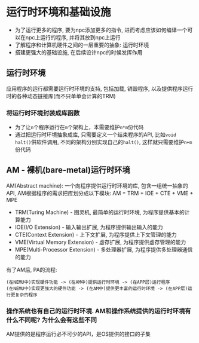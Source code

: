 # 运行时环境和基础设施
- 为了运行更多的程序, 要为npc添加更多的指令, 进而考虑应该如何编译一个可以在npc上运行的程序, 并将其放到npc上运行
- 了解程序和计算机硬件之间的一层重要的抽象: 运行时环境
- 搭建更强大的基础设施, 在后续设计npc的时候发挥作用

## 运行时环境
应用程序的运行都需要运行时环境的支持, 包括加载, 销毁程序, 以及提供程序运行时的各种动态链接库(而不只单单会计算的TRM)

### 将运行时环境封装成库函数
- 为了让`n`个程序运行在`m`个架构上，本需要维护`n*m`份代码
- 通过把运行时环境抽象成库, 只需要定义一个结束程序的API, 比如`void halt()`供软件调用, 不同的架构分别实现自己的`halt()`, 这样就只需要维护`n+m`份代码

## AM - 裸机(bare-metal)运行时环境
AM(Abstract machine): 一个向程序提供运行时环境的库, 包含一组统一抽象的API, AM根据程序的需求把库划分成以下模块: AM = TRM + IOE + CTE + VME + MPE
- TRM(Turing Machine) - 图灵机, 最简单的运行时环境, 为程序提供基本的计算能力
- IOE(I/O Extension) - 输入输出扩展, 为程序提供输出输入的能力
- CTE(Context Extension) - 上下文扩展, 为程序提供上下文管理的能力
- VME(Virtual Memory Extension) - 虚存扩展, 为程序提供虚存管理的能力
- MPE(Multi-Processor Extension) - 多处理器扩展, 为程序提供多处理器通信的能力

有了AM后, PA的流程:
```
(在NEMU中)实现硬件功能 -> (在AM中)提供运行时环境 -> (在APP层)运行程序
(在NEMU中)实现更强大的硬件功能 -> (在AM中)提供更丰富的运行时环境 -> (在APP层)运行更复杂的程序
```

### 操作系统也有自己的运行时环境. AM和操作系统提供的运行时环境有什么不同呢? 为什么会有这些不同
AM提供的是程序运行必不可少的API，是OS提供的接口的子集